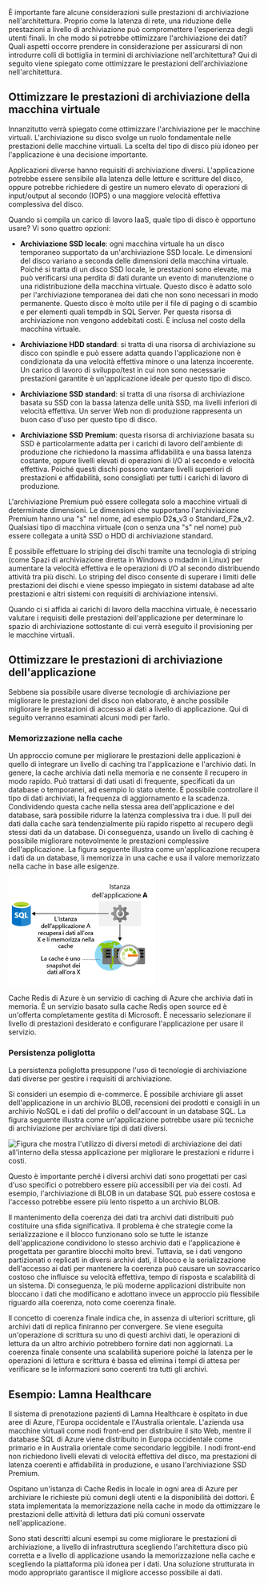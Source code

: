 È importante fare alcune considerazioni sulle prestazioni di archiviazione nell'architettura. Proprio come la latenza di rete, una riduzione delle prestazioni a livello di archiviazione può compromettere l'esperienza degli utenti finali. In che modo si potrebbe ottimizzare l'archiviazione dei dati? Quali aspetti occorre prendere in considerazione per assicurarsi di non introdurre colli di bottiglia in termini di archiviazione nell'architettura? Qui di seguito viene spiegato come ottimizzare le prestazioni dell'archiviazione nell'architettura.

## <a name="optimize-virtual-machine-storage-performance"></a>Ottimizzare le prestazioni di archiviazione della macchina virtuale

Innanzitutto verrà spiegato come ottimizzare l'archiviazione per le macchine virtuali. L'archiviazione su disco svolge un ruolo fondamentale nelle prestazioni delle macchine virtuali. La scelta del tipo di disco più idoneo per l'applicazione è una decisione importante.

Applicazioni diverse hanno requisiti di archiviazione diversi. L'applicazione potrebbe essere sensibile alla latenza delle letture e scritture del disco, oppure potrebbe richiedere di gestire un numero elevato di operazioni di input/output al secondo (IOPS) o una maggiore velocità effettiva complessiva del disco.

Quando si compila un carico di lavoro IaaS, quale tipo di disco è opportuno usare? Vi sono quattro opzioni:

- **Archiviazione SSD locale**: ogni macchina virtuale ha un disco temporaneo supportato da un'archiviazione SSD locale. Le dimensioni del disco variano a seconda delle dimensioni della macchina virtuale. Poiché si tratta di un disco SSD locale, le prestazioni sono elevate, ma può verificarsi una perdita di dati durante un evento di manutenzione o una ridistribuzione della macchina virtuale. Questo disco è adatto solo per l'archiviazione temporanea dei dati che non sono necessari in modo permanente. Questo disco è molto utile per il file di paging o di scambio e per elementi quali tempdb in SQL Server. Per questa risorsa di archiviazione non vengono addebitati costi. È inclusa nel costo della macchina virtuale.

- **Archiviazione HDD standard**: si tratta di una risorsa di archiviazione su disco con spindle e può essere adatta quando l'applicazione non è condizionata da una velocità effettiva minore o una latenza incoerente. Un carico di lavoro di sviluppo/test in cui non sono necessarie prestazioni garantite è un'applicazione ideale per questo tipo di disco.

- **Archiviazione SSD standard**: si tratta di una risorsa di archiviazione basata su SSD con la bassa latenza delle unità SSD, ma livelli inferiori di velocità effettiva. Un server Web non di produzione rappresenta un buon caso d'uso per questo tipo di disco.

- **Archiviazione SSD Premium**: questa risorsa di archiviazione basata su SSD è particolarmente adatta per i carichi di lavoro dell'ambiente di produzione che richiedono la massima affidabilità e una bassa latenza costante, oppure livelli elevati di operazioni di I/O al secondo e velocità effettiva. Poiché questi dischi possono vantare livelli superiori di prestazioni e affidabilità, sono consigliati per tutti i carichi di lavoro di produzione.

L'archiviazione Premium può essere collegata solo a macchine virtuali di determinate dimensioni. Le dimensioni che supportano l'archiviazione Premium hanno una "s" nel nome, ad esempio D2**s**_v3 o Standard_F2**s**_v2. Qualsiasi tipo di macchina virtuale (con o senza una "s" nel nome) può essere collegata a unità SSD o HDD di archiviazione standard.

È possibile effettuare lo striping dei dischi tramite una tecnologia di striping (come Spazi di archiviazione diretta in Windows o mdadm in Linux) per aumentare la velocità effettiva e le operazioni di I/O al secondo distribuendo attività tra più dischi. Lo striping del disco consente di superare i limiti delle prestazioni dei dischi e viene spesso impiegato in sistemi database ad alte prestazioni e altri sistemi con requisiti di archiviazione intensivi.

Quando ci si affida ai carichi di lavoro della macchina virtuale, è necessario valutare i requisiti delle prestazioni dell'applicazione per determinare lo spazio di archiviazione sottostante di cui verrà eseguito il provisioning per le macchine virtuali.

## <a name="optimize-storage-performance-for-your-application"></a>Ottimizzare le prestazioni di archiviazione dell'applicazione

Sebbene sia possibile usare diverse tecnologie di archiviazione per migliorare le prestazioni del disco non elaborato, è anche possibile migliorare le prestazioni di accesso ai dati a livello di applicazione. Qui di seguito verranno esaminati alcuni modi per farlo.

### <a name="caching"></a>Memorizzazione nella cache

Un approccio comune per migliorare le prestazioni delle applicazioni è quello di integrare un livello di caching tra l'applicazione e l'archivio dati. In genere, la cache archivia dati nella memoria e ne consente il recupero in modo rapido. Può trattarsi di dati usati di frequente, specificati da un database o temporanei, ad esempio lo stato utente. È possibile controllare il tipo di dati archiviati, la frequenza di aggiornamento e la scadenza. Condividendo questa cache nella stessa area dell'applicazione e del database, sarà possibile ridurre la latenza complessiva tra i due. Il pull dei dati dalla cache sarà tendenzialmente più rapido rispetto al recupero degli stessi dati da un database. Di conseguenza, usando un livello di caching è possibile migliorare notevolmente le prestazioni complessive dell'applicazione. La figura seguente illustra come un'applicazione recupera i dati da un database, li memorizza in una cache e usa il valore memorizzato nella cache in base alle esigenze.

![Figura che mostra come il recupero dei dati dalla cache sia più veloce rispetto al recupero da un database.](../media/4-cache.png)

Cache Redis di Azure è un servizio di caching di Azure che archivia dati in memoria. È un servizio basato sulla cache Redis open source ed è un'offerta completamente gestita di Microsoft. È necessario selezionare il livello di prestazioni desiderato e configurare l'applicazione per usare il servizio.

### <a name="polyglot-persistence"></a>Persistenza poliglotta

La persistenza poliglotta presuppone l'uso di tecnologie di archiviazione dati diverse per gestire i requisiti di archiviazione.

Si consideri un esempio di e-commerce. È possibile archiviare gli asset dell'applicazione in un archivio BLOB, recensioni dei prodotti e consigli in un archivio NoSQL e i dati del profilo o dell'account in un database SQL. La figura seguente illustra come un'applicazione potrebbe usare più tecniche di archiviazione per archiviare tipi di dati diversi.

![Figura che mostra l'utilizzo di diversi metodi di archiviazione dei dati all'interno della stessa applicazione per migliorare le prestazioni e ridurre i costi.](../media/4-polyglotpersistence.png)

Questo è importante perché i diversi archivi dati sono progettati per casi d'uso specifici o potrebbero essere più accessibili per via dei costi. Ad esempio, l'archiviazione di BLOB in un database SQL può essere costosa e l'accesso potrebbe essere più lento rispetto a un archivio BLOB.

Il mantenimento della coerenza dei dati tra archivi dati distribuiti può costituire una sfida significativa. Il problema è che strategie come la serializzazione e il blocco funzionano solo se tutte le istanze dell'applicazione condividono lo stesso archivio dati e l'applicazione è progettata per garantire blocchi molto brevi. Tuttavia, se i dati vengono partizionati o replicati in diversi archivi dati, il blocco e la serializzazione dell'accesso ai dati per mantenere la coerenza può causare un sovraccarico costoso che influisce su velocità effettiva, tempo di risposta e scalabilità di un sistema. Di conseguenza, le più moderne applicazioni distribuite non bloccano i dati che modificano e adottano invece un approccio più flessibile riguardo alla coerenza, noto come coerenza finale.

Il concetto di coerenza finale indica che, in assenza di ulteriori scritture, gli archivi dati di replica finiranno per convergere. Se viene eseguita un'operazione di scrittura su uno di questi archivi dati, le operazioni di lettura da un altro archivio potrebbero fornire dati non aggiornati. La coerenza finale consente una scalabilità superiore poiché la latenza per le operazioni di lettura e scrittura è bassa ed elimina i tempi di attesa per verificare se le informazioni sono coerenti tra tutti gli archivi.

## <a name="lamna-healthcare-example"></a>Esempio: Lamna Healthcare

Il sistema di prenotazione pazienti di Lamna Healthcare è ospitato in due aree di Azure, l'Europa occidentale e l'Australia orientale. L'azienda usa macchine virtuali come nodi front-end per distribuire il sito Web, mentre il database SQL di Azure viene distribuito in Europa occidentale come primario e in Australia orientale come secondario leggibile. I nodi front-end non richiedono livelli elevati di velocità effettiva del disco, ma prestazioni di latenza coerenti e affidabilità in produzione, e usano l'archiviazione SSD Premium.

Ospitano un'istanza di Cache Redis in locale in ogni area di Azure per archiviare le richieste più comuni degli utenti e la disponibilità dei dottori. È stata implementata la memorizzazione nella cache in modo da ottimizzare le prestazioni delle attività di lettura dati più comuni osservate nell'applicazione.

Sono stati descritti alcuni esempi su come migliorare le prestazioni di archiviazione, a livello di infrastruttura scegliendo l'architettura disco più corretta e a livello di applicazione usando la memorizzazione nella cache e scegliendo la piattaforma più idonea per i dati. Una soluzione strutturata in modo appropriato garantisce il migliore accesso possibile ai dati.